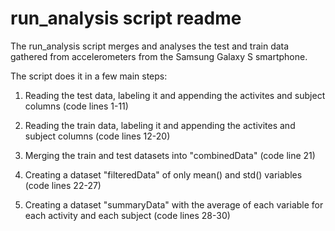 # run_analysis script readme
The run_analysis script merges and analyses the test and train data gathered from accelerometers from the Samsung Galaxy S smartphone.

The script does it in a few main steps:

1) Reading the test data, labeling it and appending the activites and subject columns (code lines 1-11)

2) Reading the train data, labeling it and appending the activites and subject columns (code lines 12-20)

3) Merging the train and test datasets into "combinedData" (code line 21)

4) Creating a dataset "filteredData" of only mean() and std() variables (code lines 22-27)

5) Creating a dataset "summaryData" with the average of each variable for each activity and each subject (code lines 28-30)
